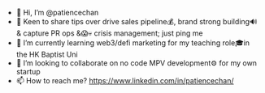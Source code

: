 - 👋 Hi, I’m @patiencechan
- 👀 Keen to share tips over drive sales pipeline💰, brand strong building🔊 & capture PR ops &😱💀 crisis management; just ping me
- 🌱 I’m currently learning web3/defi marketing for my teaching role🎓in the HK Baptist Uni
- 💞️ I’m looking to collaborate on no code MPV development⚙️ for my own startup
- 📫 How to reach me? https://www.linkedin.com/in/patiencechan/

<!---
patiencechan/patiencechan is a ✨ special ✨ repository because its `README.md` (this file) appears on your GitHub profile.
You can click the Preview link to take a look at your changes.
--->

